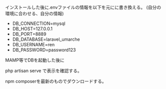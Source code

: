 インストールした後に.envファイルの情報を以下を元にに書き換える。
(自分の環境に合わせる、自分の情報)

- DB_CONNECTION=mysql
- DB_HOST=127.0.0.1
- DB_PORT=8889
- DB_DATABASE=laravel_umarche
- DB_USERNAME=ren
- DB_PASSWORD=password123

MAMP等でDBを起動した後に

php artisan serve
で表示を確認する。


npm
composerを最新のものでダウンロードする。